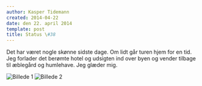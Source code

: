 ```yaml
---
author: Kasper Tidemann
created: 2014-04-22
date: den 22. april 2014
template: post
title: Status \#38
---
```


Det har været nogle skønne sidste dage. Om lidt går turen hjem for en tid. Jeg forlader det berømte hotel og udsigten ind over byen og vender tilbage til æblegård og humlehave. Jeg glæder mig.

![Billede 1](/photos/status-38/1.jpg)
![Billede 2](/photos/status-38/2.jpg)